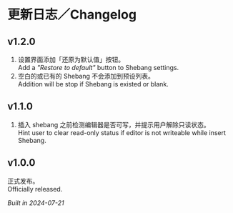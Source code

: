 # 更新日志／Changelog

## v1.2.0

1. 设置界面添加「还原为默认值」按钮。  
   Add a _"Restore to default"_ button to Shebang settings.
2. 空白的或已有的 Shebang 不会添加到预设列表。  
   Addition will be stop if Shebang is existed or blank.

## v1.1.0

1. 插入 shebang 之前检测编辑器是否可写，并提示用户解除只读状态。  
   Hint user to clear read-only status if editor is not writeable while insert Shebang.

## v1.0.0

正式发布。  
Officially released.

_Built in 2024-07-21_
